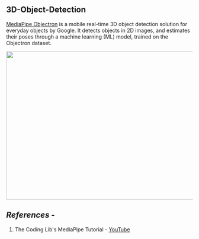 ## 3D-Object-Detection

[MediaPipe Objectron](https://google.github.io/mediapipe/solutions/objectron.html) is a mobile real-time 3D object detection solution for everyday objects by Google. It detects objects in 2D images, and estimates their poses through a machine learning (ML) model, trained on the Objectron dataset.

<img src="https://github.com/souvik0306/3D-Object-Detection/blob/master/Photos/Result.gif" width="600" height="400">
















## ***References*** -
1. The Coding Lib's MediaPipe Tutorial - [YouTube](https://www.youtube.com/watch?v=f-Ibri14KMY&ab_channel=TheCodingLib)
